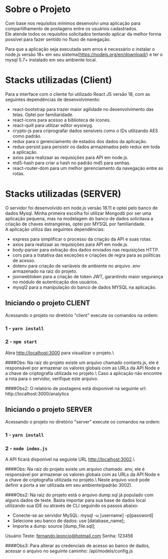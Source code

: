 # Sobre o Projeto

Com base nos requisitos mínimos desenvolvi uma aplicação para compartilhamento de postagens entre os usuários cadastrados.\
Ele atende todos os requisitos solicitados tentando aplicar da melhor forma possível para fazer sentido no fluxo de navegação.

Para que a aplicação seja executada sem erros é necessário o instalar o node.js versão 18+ em seu sistema(https://nodejs.org/en/download/) e ter o mysql 5.7+ instalado em seu ambiente local.

# Stacks utilizadas (Client)
Para a interface com o cliente foi utilizado React JS versão 18, com as seguintes dependências de desenvolvimento:
- react-bootstrap para trazer maior agilidade no desenvolvimento das telas. Optei por familiaridade.
- react-icons para acesso a biblioteca de ícones.
- react-quill para utilizar editor wysiwyg.
- crypto-js para criprografar dados sensíveis como o IDs utilizando AES como padrão.
- redux para o gerenciamento de estados dos dados da aplicação.
- redux-persist para persistir os dados armazenados pelo redux em toda a aplicação.
- axios para realizaar as requisições para API em node.js.
- md5-hash para criar a hash no padrão md5 para senhas.
- react-router-dom para um melhor gerenciamento da navegação entre as rotas.

# Stacks utilizadas (SERVER)
O servidor foi desenvolvido em node.js versão 18.11 e optei pelo banco de dados Mysql. Minha primeira escolha foi utilizar Mongodb por ser uma aplicação pequena, mas na modelagem do banco de dados solicitava a criação de chaves estrangeiras, optei por MYSQL por familiaridade.\
A aplicação utiliza das seguintes dependências: 
- express para simplificar o processo da criação da API e suas rotas.
- axios para realizaar as requisições para API em node.js.
- body-parser para extração dos dados enviados nas requisições HTTP.
- cors para a tratativa das exceções e criações de regra para as políticas de acesso.
- dotenv para criação de variáveis de ambiente no arquivo .env armazenado na raiz do projeto.
- jsonwebtoken para a criação de token JWT, garantindo maior segurança no módulo de autenticação dos usuários.
- mysql2 para a manipulação do banco de dados MYSQL na aplicação.

## Iniciando o projeto CLIENT

Acessando o projeto no diretório "client" execute os comandos na ordem:

### 1 - `yarn install`
### 2 - `npm start`

Abra [http://localhost:3000](http://localhost:3000) para visualizar o projeto.\

####Obs: Na raíz do projeto existe um arquivo chamado contants.js, ele é responsável por armazenar os valores globais com as URLs da API Node e a chave de criptografia utilizada no projeto.\ Caso a aplicação não encontre a rota para o servidor, verifique este arquivo.

####Obs2: O relatório de postagens está disponível na seguinte url: http://localhost:3000/analytics

## Iniciando o projeto SERVER

Acessando o projeto no diretório "server" execute os comandos na ordem:
### 1 - `yarn install`
### 2 - `node index.js`

A API ficará disponível na seguinte URL [http://localhost:3002](http://localhost:3002).\

####Obs: Na raíz do projeto existe um arquivo chamado .env, ele é responsável por armazenar os valores globais com as URLs da API Node e a chave de criptografia utilizada no projeto.\ Neste arquivo você pode definir a porta a ser utilizada em seu ambiente(padrão 3002).

####Obs2: Na raíz do projeto está o arquivo dump.sql já populado com alguns dados de teste. Basta importar para sua base de dados local utilizando sua IDE ou através de CLI seguindo os passos abaixo:
- Conecte-se ao servidor MySQL: mysql -u [username] -p[password]
- Selecione seu banco de dados: use [database_name];
- Importe a dump: source [dump_file.sql];

Usuário Teste: fernando.leoncio@hotmail.com
Senha: 123456

####Obs3: Para alterar as credenciais de acesso ao banco de dados, acessar o arquivo no seguinte caminho: /api/models/config.js
